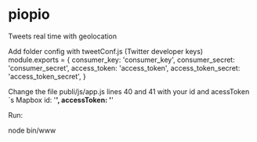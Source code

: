 # piopio
Tweets real time with geolocation

Add folder config with tweetConf.js (Twitter developer keys)
module.exports = {
  consumer_key:         'consumer_key',
  consumer_secret:      'consumer_secret',
  access_token:         'access_token',
  access_token_secret:  'access_token_secret',
}

Change the file publi/js/app.js lines 40 and 41 with your id and acessToken´s Mapbox
id: '******',
accessToken: '******'

Run:

node bin/www
